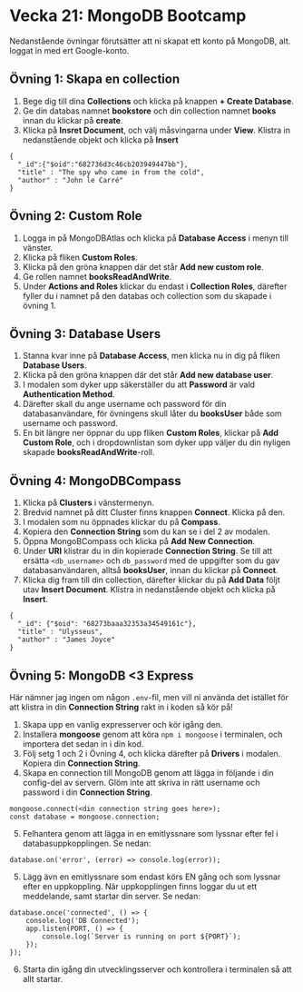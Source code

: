 # Vecka 21: MongoDB Bootcamp

Nedanstående övningar förutsätter att ni skapat ett konto på MongoDB, alt. loggat in med ert Google-konto.

## Övning 1: Skapa en collection
1. Bege dig till dina **Collections** och klicka på knappen **+ Create Database**.
2. Ge din databas namnet **bookstore** och din collection namnet **books** innan du klickar på **create**.
3. Klicka på **Insret Document**, och välj måsvingarna under **View**. Klistra in nedanstående objekt och klicka på **Insert**

```
{
  "_id":{"$oid":"682736d3c46cb203949447bb"},
  "title" : "The spy who came in from the cold",
  "author" : "John le Carré"
}
```


## Övning 2: Custom Role
1. Logga in på MongoDBAtlas och klicka på **Database Access** i menyn till vänster.
2. Klicka på fliken **Custom Roles**.
3. Klicka på den gröna knappen där det står **Add new custom role**.
4. Ge rollen namnet **booksReadAndWrite**.
5. Under **Actions and Roles** klickar du endast i **Collection Roles**, därefter fyller du i namnet på den databas och collection som du skapade i övning 1.

## Övning 3: Database Users
1. Stanna kvar inne på **Database Access**, men klicka nu in dig på fliken **Database Users**.
2. Klicka på den gröna knappen där det står **Add new database user**.
3. I modalen som dyker upp säkerställer du att **Password** är vald **Authentication Method**.
4. Därefter skall du ange username och password för din databasanvändare, för övningens skull låter du **booksUser** både som username och password.
5. En bit längre ner öppnar du upp fliken **Custom Roles**, klickar på **Add Custom Role**, och i dropdownlistan som dyker upp väljer du din nyligen skapade **booksReadAndWrite**-roll.

## Övning 4: MongoDBCompass
1. Klicka på **Clusters** i vänstermenyn.
2. Bredvid namnet på ditt Cluster finns knappen **Connect**. Klicka på den.
3. I modalen som nu öppnades klickar du på **Compass**.
4. Kopiera den **Connection String** som du kan se i del 2 av modalen.
5. Öppna MongoBCompass och klicka på **Add New Connection**.
6. Under **URI** klistrar du in din kopierade **Connection String**. Se till att ersätta ``<db_username>`` och ``db_password`` med de uppgifter som du gav databasanvändaren, alltså **booksUser**, innan du klickar på **Connect**.
7. Klicka dig fram till din collection, därefter klickar du på **Add Data** följt utav **Insert Document**. Klistra in nedanstående objekt och klicka på **Insert**.

```
{
  "_id": {"$oid": "68273baaa32353a34549161c"},
  "title" : "Ulysseus",
  "author" : "James Joyce"
}
```

## Övning 5: MongoDB <3 Express

Här nämner jag ingen om någon ``.env``-fil, men vill ni använda det istället för att klistra in din **Connection String** rakt in i koden så kör på!

1. Skapa upp en vanlig expresserver och kör igång den.
2. Installera **mongoose** genom att köra ``npm i mongoose`` i terminalen, och importera det sedan in i din kod.
3. Följ setg 1 och 2 i Övning 4, och klicka därefter på **Drivers** i modalen. Kopiera din **Connection String**.
4. Skapa en connection till MongoDB genom att lägga in följande i din config-del av servern. Glöm inte att skriva in rätt username och password i din **Connection String**.
 ```
 mongoose.connect(<din connection string goes here>);
 const database = mongoose.connection;
 ```
5. Felhantera genom att lägga in en emitlyssnare som lyssnar efter fel i databasuppkopplingen. Se nedan:
```
database.on('error', (error) => console.log(error));
```
5. Lägg ävn en emitlyssnare som endast körs EN gång och som lyssnar efter en uppkoppling. När uppkopplingen finns loggar du ut ett meddelande, samt startar din server. Se nedan:
```
database.once('connected', () => {
    console.log('DB Connected');
    app.listen(PORT, () => {
        console.log(`Server is running on port ${PORT}`);
    });
});
```
6. Starta din igång din utvecklingsserver och kontrollera i terminalen så att allt startar.
